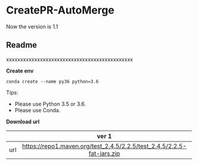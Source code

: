 # CreatePR-AutoMerge

Now the version is 1.1
## **Readme**
xxxxxxxxxxxxxxxxxxxxxxxxxxxxxxxxxxxxxxxxxxxxx

**Create env**
```
conda create --name py36 python=3.6
```

Tips:
* Please use Python 3.5 or 3.6.
* Please use Conda.


**Download url**

|           | ver 1 | ver 2 |
| :-------: | :---------: | :--------------------------: |
| url | https://repo1.maven.org/test_2.4.5/2.2.5/test_2.4.5/2.2.5-fat-jars.zip | https://oss.sonatype.org/content/repositories/snapshots/com/test/test_2.4.5/2.2.5-SNAPSHOT/ |
